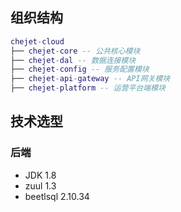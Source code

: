 ## 组织结构
``` lua
chejet-cloud
├── chejet-core -- 公共核心模块
├── chejet-dal -- 数据连接模块
├── chejet-config -- 服务配置模块
├── chejet-api-gateway -- API网关模块
├── chejet-platform -- 运营平台端模块
```

## 技术选型
### 后端
- JDK 1.8
- zuul 1.3
- beetlsql 2.10.34